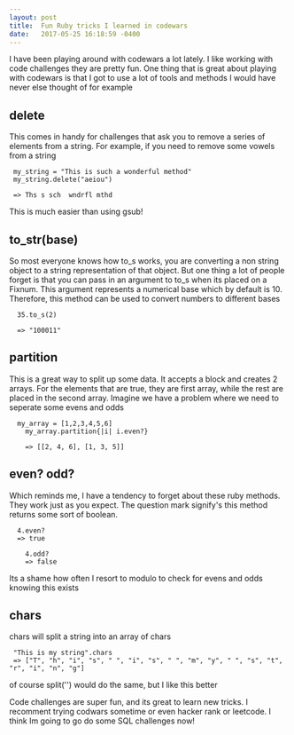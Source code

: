 ```yaml
---
layout: post
title:  Fun Ruby tricks I learned in codewars
date:   2017-05-25 16:18:59 -0400
---
```


 
I have been playing around with codewars a lot lately. I like working with code challenges they are pretty fun. One thing that is great about playing with codewars is that I got to use a lot of tools and methods I would have never else thought of for example


## delete

This comes in handy for challenges that ask you to remove a series of elements from a string.
For example, if you need to remove some vowels from a string
```
 my_string = "This is such a wonderful method"
 my_string.delete("aeiou") 
 
 => Ths s sch  wndrfl mthd
 ```
 
 This is much easier than using gsub!


## to_str(base)

So most everyone knows how to_s works, you are converting a non string object to a string representation of that object. But one thing a lot of people forget is that you can pass in an argument to to_s when its placed on a Fixnum. This argument represents a numerical base which by default is 10. Therefore, this method can be used to convert numbers to different bases
```
  35.to_s(2)
  
  => "100011"
```

## partition

This is a great way to split up some data. It accepts a block and creates 2 arrays. For the elements that are true, they are first array, while the rest are placed in the second array.  Imagine we have a problem where we need to seperate some evens and odds

```
  my_array = [1,2,3,4,5,6]
	my_array.partition{|i| i.even?}
	
	=> [[2, 4, 6], [1, 3, 5]] 
```


## even? odd?
Which reminds me, I have a tendency to forget about these ruby methods. They work just as you expect. The question mark signify's this method returns some sort of boolean.

```
  4.even?
  => true
	
	4.odd?
	=> false
```

Its a shame how often I resort to modulo to check for evens and odds knowing this exists

## chars
chars will split a string into an array of chars

```
 "This is my string".chars
 => ["T", "h", "i", "s", " ", "i", "s", " ", "m", "y", " ", "s", "t", "r", "i", "n", "g"] 
```
of course split('') would do the same, but I like this better


Code challenges are super fun, and its great to learn new tricks. I recomment trying codwars sometime or even hacker rank or leetcode. I think Im going to go do some SQL challenges now!

